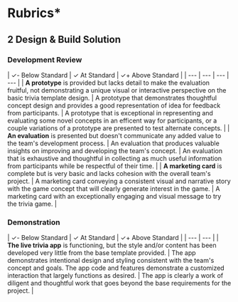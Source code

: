 # Rubrics\*

## 2 Design & Build Solution

### Development Review

| ✓- Below Standard | ✓ At Standard | ✓+ Above Standard |
| --- | --- | --- | --- |
| **A prototype** is provided but lacks detail to make the evaluation fruitful, not demonstrating a unique visual or interactive perspective on the basic trivia template design. | A prototype that demonstrates thoughtful concept design and provides a good representation of idea for feedback from participants. | A prototype that is exceptional in representing and evaluating some novel concepts in an efficent way for participants, or a couple variations of a prototype are presented to test alternate concepts. |
| **An evaluation** is presented but doesn't communicate any added value to the team's development process. | An evaluation that produces valuable insights on improving and developing the team's concept. | An evaluation that is exhaustive and thoughtful in collecting as much useful information from participants while be respectful of their time. |
| **A marketing card** is complete but is very basic and lacks cohesion with the overall team's project. | A marketing card conveying a consistent visual and narrative story with the game concept that will clearly generate interest in the game. | A marketing card with an exceptionally engaging and visual message to try the trivia game. |

### Demonstration

| ✓- Below Standard | ✓ At Standard | ✓+ Above Standard |
| --- | --- |
| **The live trivia app** is functioning, but the style and/or content has been developed very little from the base template provided. | The app demonstrates intentional design and styling consistent with the team's concept and goals. The app code and features demonstrate a customized interaction that largely functions as desired. | The app is clearly a work of diligent and thoughtful work that goes beyond the base requirements for the project. |

